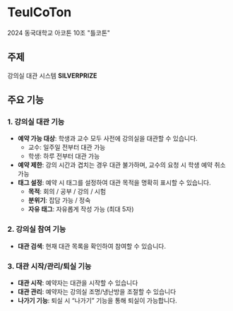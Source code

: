 # TeulCoTon
2024 동국대학교 아코톤 10조 "틀코톤"

## 주제
강의실 대관 시스템 **SILVERPRIZE**

## 주요 기능
### 1. 강의실 대관 기능
- **예약 가능 대상**: 학생과 교수 모두 사전에 강의실을 대관할 수 있습니다.
  - 교수: 일주일 전부터 대관 가능
  - 학생: 하루 전부터 대관 가능
- **예약 제한**: 강의 시간과 겹치는 경우 대관 불가하며, 교수의 요청 시 학생 예약 취소 가능
- **태그 설정**: 예약 시 태그를 설정하여 대관 목적을 명확히 표시할 수 있습니다.
  - **목적**: 회의 / 공부 / 강의 / 시험
  - **분위기**: 잡담 가능 / 정숙
  - **자유 태그**: 자유롭게 작성 가능 (최대 5자)

### 2. 강의실 참여 기능
- **대관 검색**: 현재 대관 목록을 확인하여 참여할 수 있습니다.

### 3. 대관 시작/관리/퇴실 기능
- **대관 시작**: 예약자는 대관을 시작할 수 있습니다
- **대관 관리**: 예약자는 강의실 조명/냉난방을 조절할 수 있습니다
- **나가기 기능**: 퇴실 시 “나가기” 기능을 통해 퇴실이 가능합니다.